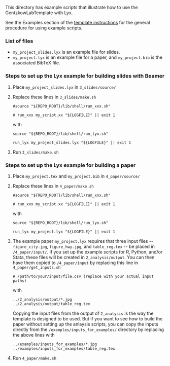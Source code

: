 This directory has example scripts that illustrate how to use the GentzkowLabTemplate with Lyx.

See the Examples section of the [template instructions](https://github.com/gentzkow/GentzkowLabTemplate/wiki#examples) for the general procedure for using example scripts.

### List of files

* `my_project_slides.lyx` is an example file for slides.
* `my_project.lyx` is an example file for a paper, and `my_project.bib` is the associated BibTeX file.

### Steps to set up the Lyx example for building **slides** with Beamer

1. Place `my_project_slides.lyx` in `3_slides/source/`
2. Replace these lines in `3_slides/make.sh`
  
    ```
    #source "${REPO_ROOT}/lib/shell/run_xxx.sh"
    ```
    ```
    # run_xxx my_script.xx "${LOGFILE}" || exit 1
    ```

    with

    ```
    source "${REPO_ROOT}/lib/shell/run_lyx.sh"
    ```
    ```
    run_lyx my_project_slides.lyx "${LOGFILE}" || exit 1
    ```

3. Run `3_slides/make.sh`

### Steps to set up the Lyx example for building a **paper**

1. Place `my_project.tex` and `my_project.bib` in `4_paper/source/`
2. Replace these lines in `4_paper/make.sh`
  
    ```
    #source "${REPO_ROOT}/lib/shell/run_xxx.sh"
    ```
    ```
    # run_xxx my_script.xx "${LOGFILE}" || exit 1
    ```

    with

    ```
    source "${REPO_ROOT}/lib/shell/run_lyx.sh"
    ```
    ```
    run_lyx my_project.lyx "${LOGFILE}" || exit 1
    ```
3. The example paper `my_project.lyx` requires that three input files -- `figure_city.jpg`, `figure_hwy.jpg`, and `table_reg.tex` -- be placed in `/4_paper/input/`. If you set up the example scripts for R, Python, and/or Stata, these files will be created in `2_analysis/output`. You can then have them copied to `/4_paper/input` by replacing this line in `4_paper/get_inputs.sh`

    ```
    # /path/to/your/input/file.csv (replace with your actual input paths)
    ```

    with
  
    ```
    ../2_analysis/output/*.jpg 
    ../2_analysis/output/table_reg.tex 
    ```

    Copying the input files from the output of `2_analysis` is the way the template is designed to be used. But if you want to see how to build the paper without setting up the anlaysis scripts, you can copy the inputs directly from the `/examples/inputs_for_examples/` directory by replacing the above lines with

    ```
    ../examples/inputs_for_examples/*.jpg
    ../examples/inputs_for_examples/table_reg.tex 
    ```

4. Run `4_paper/make.sh`